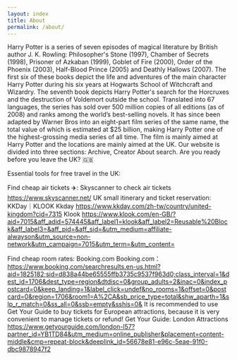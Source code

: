 ```yaml
---
layout: index
title: About
permalink: /about/
---
```


Harry Potter is a series of seven episodes of magical literature by British author J. K. Rowling: Philosopher's Stone (1997), Chamber of Secrets (1998), Prisoner of Azkaban (1999), Goblet of Fire (2000), Order of the Phoenix (2003), Half-Blood Prince (2005) and Deathly Hallows (2007).
The first six of these books depict the life and adventures of the main character Harry Potter during his six years at Hogwarts School of Witchcraft and Wizardry. The seventh book depicts Harry Potter's search for the Horcruxes and the destruction of Voldemort outside the school.
Translated into 67 languages, the series has sold over 500 million copies of all editions (as of 2008) and ranks among the world’s best-selling novels. It has since been adapted by Warner Bros into an eight-part film series of the same name, the total value of which is estimated at $25 billion, making Harry Potter one of the highest-grossing media series of all time.
The film is mainly aimed at Harry Potter and the locations are mainly aimed at the UK. Our website is divided into three sections: Archive, Creator About search.
Are you ready before you leave the UK? 🇬🇧

Essential tools for free travel in the UK:

Find cheap air tickets ✈️: Skyscanner to check air tickets https://www.skyscanner.net/
UK small itinerary and ticket reservation: KKDay｜KLOOK
Kkday
https://www.kkday.com/zh-tw/country/united-kingdom?cid=7315
Klook https://www.klook.com/en-GB/?aid=7015&aff_adid=574445&aff_label1=klook&aff_label2=Reusable%20Block&aff_label3=&aff_pid=&aff_sid=&utm_medium=affiliate-alwayson&utm_source=non-network&utm_campaign=7015&utm_term=&utm_content=

Find cheap room rates: Booking.com
Booking.com：https://www.booking.com/searchresults.en-us.html?aid=1825182;sid=d838a44be65555ffb3735c9537f963d0;class_interval=1&dest_id=1706&dest_type=region&dtdisc=0&group_adults=2&inac=0&index_postcard=0&keep_landing=1&label_click=undef&no_rooms=1&offset=0&postcard=0&region=1706&room1=A%2CA&sb_price_type=total&shw_aparth=1&slp_r_match=0&ss_all=0&ssb=empty&sshis=0&
 It is recommended to use Get Your Guide to buy tickets for European attractions, because it is very convenient to manage tickets or refund!
Get Your Guide: London Attractions
https://www.getyourguide.com/london-l57?partner_id=YB1TD84&utm_medium=online_publisher&placement=content-middle&cmp=repeat-block&deeplink_id=56678e81-e96c-5eae-91f0-dbc9878947f2
